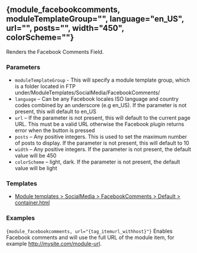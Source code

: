 ## {module\_facebookcomments, moduleTemplateGroup="", language="en\_US", url="", posts="", width="450", colorScheme=""}

Renders the Facebook Comments Field.

### Parameters

* `moduleTemplateGroup` - This will specify a module template group, which is a folder located in FTP under/ModuleTemplates/SocialMedia/FacebookComments/
* `language` – Can be any Facebook locales ISO language and country codes combined by an underscore (e.g en_US). If the parameter is not present, this will default to en_US
* `url` – If the parameter is not present, this will default to the current page URL. This must be a valid URL otherwise the Facebook plugin returns error when the button is pressed
* `posts` – Any positive integers. This is used to set the maximum number of posts to display. If the parameter is not present, this will default to 10
* `width` – Any positive integers. If the parameter is not present, the default value will be 450
* `colorScheme` – light, dark. If the parameter is not present, the default value will be light

### Templates

* [Module templates > SocialMedia > FacebookComments > Default > container.html](/content/tag-reference/social-media/facebook-comment-template.html)

### Examples

`{module_facebookcomments, url="{tag_itemurl_withhost}"}` Enables Facebook comments and will use the full URL of the module item, for example http://mysite.com/module-url.
